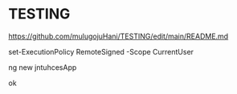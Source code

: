 # TESTING

https://github.com/mulugojuHani/TESTING/edit/main/README.md




set-ExecutionPolicy RemoteSigned -Scope CurrentUser 

ng new jntuhcesApp

ok

